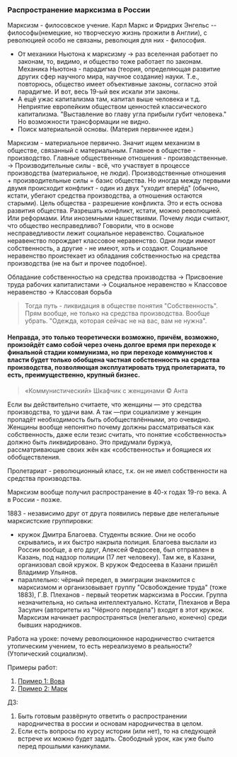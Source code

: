### Распространение марксизма в России

Марксизм - филосовское учение. 
Карл Маркс и Фридрих Энгельс -- философы(немецкие, но творческую жизнь прожили в Англии), с революцией особо не связаны, революция для них - философия. 

- От механики Ньютона к марксизму -> раз вселенная работает по законам, то, видимо, и общество тоже работает по законам. Механика Ньютона - парадигма (теория, определяющая развитие других сфер научного мира, научное создание) науки. Т.е., повторюсь, общество имеет объективные законы, согласно этой парадигме. И вот, весь 19-ый век искали эти законы.
- А ещё ужас капитализма там, капитал выше человека и т.д. Неприятие европейким обществом ценностей классического капитализма. "Выставление во главу угла прибыли губит человека." Но возможности трансформации не видно.
- Поиск материальной основы. (Материя первичнее идеи.)

Марксизм - материальное первично. Значит ищем механизм в обществе, связанный с материальным. Главное в обществе - производство. Главные общественные отношения - производственные. -> Производительные силы - всё, что участвует в процессе производства (материальное, не люди). 
Производственные отношения + производительные силы = базис общества. Но иногда между первыми двумя происходит конфликт - один из двух "уходит вперёд" (обычно, кстати, убегают средства производства, а отношения остаются старыми). Цель общества - разрешение конфликта. Это и есть основа развития общества.
Разрешать конфликт, кстати, можно революцией. Или реформами. Или иноземными нашествиями.
Почему люди считают, что общество несправедливо? Говорили, что в основе несправедливости лежит социальное неравенство. Социальное неравенство порождает классовое неравенство. Одни люди имеют собственность, а другие - не имеют, хоть и создают. Социальное неравенство проистекает из обладания собственностью на средства производства (не на быт и прочее подобное). 

Обладание собственностью на средства производства -> Присвоение труда рабочих капиталистами -> Социальное неравенство ≈ Классовое неравенство -> Классовая борьба

> Тогда путь - ликвидация в обществе понятия "Собственность". Прям вообще, не только на средства производства. Вообще убрать. "Одежда, которая сейчас не на вас, вам не нужна". 

#### Неправда, это только теоретически возможно, причём, возможно, произойдёт само собой через очень долгое время при переходе к финальной стадии коммунизма, но при переходе коммунистов к власти будет только обобщена частная собственность на средства производства, позволяющая эксплуатировать труд пролетариата, то есть, преимущественно, крупный бизнес.

> «Коммунистический» Шкафчик с женщинами © Анта

Если вы действительно считаете, что женщины — это средства производства, то удачи вам. А так —при социализме у женщин пропадёт необходимость быть обобществлёнными, это очевидно. Женщины вообще непонятно почему должны рассматриваться как собственность, даже если тезис считать, что понятие «собственность» должно быть ликвидировано. Это придумали буржуа, рассматривающие своих жён как «собственность» и боящиеся их обобществления.

Пролетариат - революционный класс, т.к. он не имел собственности на средства производства.

Марксизм вообще получил распространение в 40-х годах 19-го века. А в России - позже.

1883 - независимо друг от друга появились первые две нелегальные марксистские группировки:

- кружок Дмитра Благоева. Студенты всякие. Они не особо скрывались, и их быстро накрыла полиция. Благоева выслали из России вообще, а его друг, Алексей Федосеев, был отправлен в Казань, под надзор полиции (17 лет человеку). Там же, в Казани, организовал свой кружок. В кружок Федосеева в Казани пришёл Владимир Ульянов.
- параллельно: чёрный передел, в эмиграции знакомится с марксизмом и организовывает группу "Освобождение труда" (тоже 1883), Г.В. Плеханов - первый теоретик марксизма в России. Группа незначительна, но сильна интеллектуально. Кстати, Плеханов и Вера Засулич (авторитеты из "Чёрного передела") входят в этот кружок. Марксизм начинает распространяться (нелегально, конечно) среди бывших народников.

Работа на уроке: почему революционное народничество считается утопическим учением, то есть нереализуемо в реальности? (Утопический социализм).

Примеры работ:

1. [Пример 1: Вова](ClassWorks/2020-12-17/Владимир%20Латыпов.%20Утопичность%20народничества.md)
2. [Пример 2: Марк](ClassWorks/2020-12-17/Марк%20Ипатов%20о%20народничестве.md)

ДЗ: 
1. Быть готовым развёрнуто ответить о распространении народничества в россии и основам народничества в целом.
2. Если есть вопросы по курсу истории (или нет), то на следующей встрече их можно будет задать. Свободный урок, как уже было перед прошлыми каникулами.

